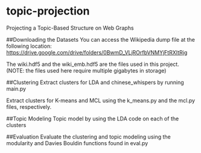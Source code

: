 # topic-projection
Projecting a Topic-Based Structure on Web Graphs

##Downloading the Datasets
You can access the Wikipedia dump file at the following location:
https://drive.google.com/drive/folders/0BwmD_VLjROrfbVNMYjFtRXItRjg

The wiki.hdf5 and the wiki_emb.hdf5 are the files used in this project.
(NOTE: the files used here require multiple gigabytes in storage)

##Clustering
Extract clusters for LDA and chinese_whispers by running main.py

Extract clusters for K-means and MCL using the k_means.py and the mcl.py files, respectively.

##Topic Modeling
Topic model by using the LDA code on each of the clusters

##Evaluation
Evaluate the clustering and topic modeling using the modularity and Davies Bouldin functions found in eval.py
